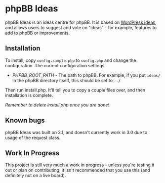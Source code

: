# phpBB Ideas #

phpBB Ideas is an ideas centre for phpBB. It is based on [WordPress ideas](http://wordpress.org/extend/ideas/), and allows users to suggest and vote on "ideas" - for example, features to add to phpBB or improvements.

## Installation ##

To install, copy `config.sample.php` to `config.php` and change the configuration. The current configuration settings:

- *PHPBB_ROOT_PATH* - The path to phpBB. For example, if you put `ideas/` in the phpBB directory itself, this should be set to `../`

Then run install.php. It'll tell you to copy a couple files over, and then installation is complete.

*Remember to delete install.php once you are done!*

## Known bugs ##

phpBB Ideas was built on 3.1, and doesn't currently work in 3.0 due to usage of the request class.

## Work In Progress ##

This project is still very much a work in progress - unless you're testing it out or plan on contributing, it isn't recommended that you use this (and definitely not on a live board).
